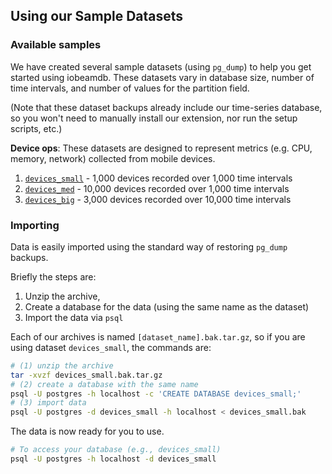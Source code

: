 ## Using our Sample Datasets

### Available samples

We have created several sample datasets (using `pg_dump`) to help you get
started using iobeamdb. These datasets vary in database size, number of time
intervals, and number of values for the partition field.

(Note that these dataset backups already include our time-series
  database, so you won't need to manually install our extension,
  nor run the setup scripts, etc.)

**Device ops**: These datasets are designed to represent metrics (e.g. CPU,
memory, network) collected from mobile devices.
1. [`devices_small`](https://iobeamdata.blob.core.windows.net/datasets/devices_small.bak.tar.gz) - 1,000 devices recorded over 1,000 time intervals
1. [`devices_med`](https://iobeamdata.blob.core.windows.net/datasets/devices_med.bak.tar.gz) - 10,000 devices recorded over 1,000 time intervals
1. [`devices_big`](https://iobeamdata.blob.core.windows.net/datasets/devices_big.bak.tar.gz) - 3,000 devices recorded over 10,000 time intervals

### Importing
Data is easily imported using the standard way of restoring `pg_dump` backups.

Briefly the steps are:
1. Unzip the archive,
1. Create a database for the data (using the same name as the dataset)
1. Import the data via `psql`

Each of our archives is named `[dataset_name].bak.tar.gz`, so if you are using
dataset `devices_small`, the commands are:
```bash
# (1) unzip the archive
tar -xvzf devices_small.bak.tar.gz
# (2) create a database with the same name
psql -U postgres -h localhost -c 'CREATE DATABASE devices_small;'
# (3) import data
psql -U postgres -d devices_small -h localhost < devices_small.bak
```

The data is now ready for you to use.

```bash
# To access your database (e.g., devices_small)
psql -U postgres -h localhost -d devices_small
```
